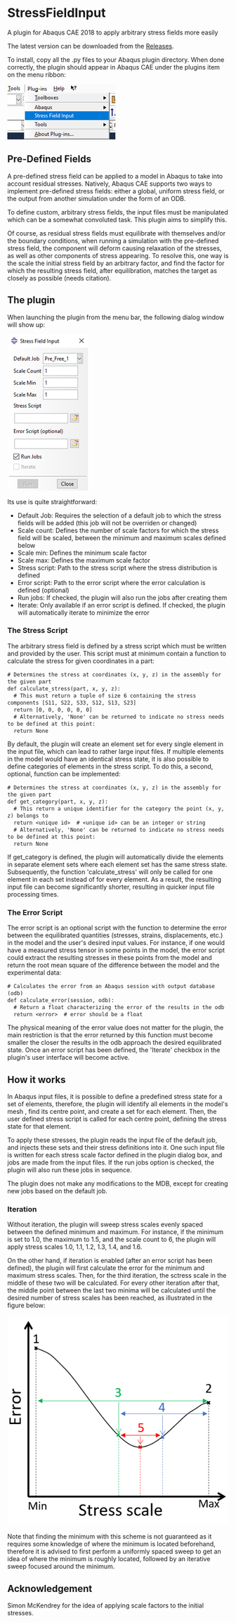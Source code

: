 # StressFieldInput
A plugin for Abaqus CAE 2018 to apply arbitrary stress fields more easily

The latest version can be downloaded from the [Releases](https://github.com/smrg-uob/StressFieldInput/releases).

To install, copy all the .py files to your Abaqus plugin directory.
When done correctly, the plugin should appear in Abaqus CAE under the plugins item on the menu ribbon:

![Plugin](https://github.com/smrg-uob/StressFieldInput/blob/main/doc/plugin.png)


## Pre-Defined Fields
A pre-defined stress field can be applied to a model in Abaqus to take into account residual stresses.
Natively, Abaqus CAE supports two ways to implement pre-defined stress fields: either a global, uniform stress field, or the output from another simulation under the form of an ODB.

To define custom, arbitrary stress fields, the input files must be manipulated which can be a somewhat convoluted task.
This plugin aims to simplify this.

Of course, as residual stress fields must equilibrate with themselves and/or the boundary conditions, when running a simulation with the pre-defined stress field, the component will deform causing relaxation of the stresses, as well as other components of stress appearing.
To resolve this, one way is the scale the initial stress field by an arbitrary factor, and find the factor for which the resulting stress field, after equilibration, matches the target as closely as possible (needs citation).


## The plugin
When launching the plugin from the menu bar, the following dialog window will show up:

![User Interface](https://github.com/smrg-uob/StressFieldInput/blob/main/doc/gui_overview.png)

Its use is quite straightforward:
* Default Job: Requires the selection of a default job to which the stress fields will be added (this job will not be overriden or changed)
* Scale count: Defines the number of scale factors for which the stress field will be scaled, between the minimum and maximum scales defined below
* Scale min: Defines the minimum scale factor
* Scale max: Defines the maximum scale factor
* Stress script: Path to the stress script where the stress distribution is defined
* Error script: Path to the error script where the error calculation is defined (optional)
* Run jobs: If checked, the plugin will also run the jobs after creating them
* Iterate: Only available if an error script is defined. If checked, the plugin will automatically iterate to minimize the error

### The Stress Script
The arbitrary stress field is defined by a stress script which must be written and provided by the user.
This script must at minimum contain a function to calculate the stress for given coordinates in a part:
```
# Determines the stress at coordinates (x, y, z) in the assembly for the given part
def calculate_stress(part, x, y, z):
  # This must return a tuple of size 6 containing the stress components [S11, S22, S33, S12, S13, S23]
  return [0, 0, 0, 0, 0, 0]
  # Alternatively, 'None' can be returned to indicate no stress needs to be defined at this point:
  return None
```

By default, the plugin will create an element set for every single element in the input file, which can lead to rather large input files.
If multiple elements in the model would have an identical stress state, it is also possible to define categories of elements in the stress script.
To do this, a second, optional, function can be implemented:
```
# Determines the stress at coordinates (x, y, z) in the assembly for the given part
def get_category(part, x, y, z):
  # This return a unique identifier for the category the point (x, y, z) belongs to
  return <unique id>  # <unique id> can be an integer or string
  # Alternatively, 'None' can be returned to indicate no stress needs to be defined at this point:
  return None
```

If get_category is defined, the plugin will automatically divide the elements in separate element sets where each element set has the same stress state.
Subsequently, the function 'calculate_stress' will only be called for one element in each set instead of for every element.
As a result, the resulting input file can become significantly shorter, resulting in quicker input file processing times.


###  The Error Script
The error script is an optional script with the function to determine the error between the equilibrated quantities (stresses, strains, displacements, etc.) in the model and the user's desired input values.
For instance, if one would have a measured stress tensor in some points in the model, the error script could extract the resulting stresses in these points from the model and return the root mean square of the difference between the model and the experimental data:
```
# Calculates the error from an Abaqus session with output database (odb)
def calculate_error(session, odb):
  # Return a float characterizing the error of the results in the odb
  return <error>  # error should be a float  
```

The physical meaning of the error value does not matter for the plugin, the main restriction is that the error returned by this function must become smaller the closer the results in the odb approach the desired equilibrated state.
Once an error script has been defined, the 'Iterate' checkbox in the plugin's user interface will become active.


## How it works
In Abaqus input files, it is possible to define a predefined stress state for a set of elements, therefore, the plugin will identify all elements in the model's mesh , find its centre point, and create a set for each element.
Then, the user defined stress script is called for each centre point, defining the stress state for that element.

To apply these stresses, the plugin reads the input file of the default job, and injects these sets and their stress definitions into it.
One such input file is written for each stress scale factor defined in the plugin dialog box, and jobs are made from the input files.
If the run jobs option is checked, the plugin will also run these jobs in sequence.

The plugin does not make any modifications to the MDB, except for creating new jobs based on the default job.

### Iteration
Without iteration, the plugin will sweep stress scales evenly spaced between the defined minimum and maximum. For instance, if the minimum is set to 1.0, the maximum to 1.5, and the scale count to 6, the plugin will apply stress scales 1.0, 1.1, 1.2, 1.3, 1.4, and 1.6.

On the other hand, if iteration is enabled (after an error script has been defined), the plugin will first calculate the error for the minimum and maximum stress scales. Then, for the third iteration, the sctress scale in the middle of these two will be calculated.
For every other iteration after that, the middle point between the last two minima will be calculated until the desired number of stress scales has been reached, as illustrated in the figure below:

![Iteration Scheme](https://github.com/smrg-uob/StressFieldInput/blob/main/doc/iteration_scheme.png)

Note that finding the minimum with this scheme is not guaranteed as it requires some knowledge of where the minimum is located beforehand, therefore it is advised to first perform a uniformly spaced sweep to get an idea of where the minimum is roughly located, followed by an iterative sweep focused around the minimum.


## Acknowledgement
Simon McKendrey for the idea of applying scale factors to the initial stresses.
